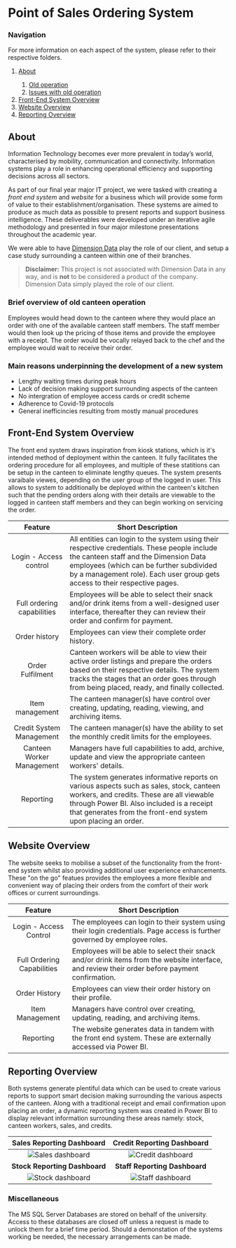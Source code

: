 # Point of Sales Ordering System

### Navigation
For more information on each aspect of the system, please refer to their respective folders.

<nav>
  <ol>
    <li><a href="#about">About</a></li>
    <ol>
      <li><a href="#old-operation">Old operation</a></li>
      <li><a href="#problems">Issues with old operation</a></li>
    </ol>
    <li><a href="#fes">Front-End System Overview</a></li>
    <li><a href="#website">Website Overview</a></li>
    <li><a href="#reporting">Reporting Overview</a></li>
  </ol>
</nav>

<section id="about">

## About
Information Technology becomes ever more prevalent in today’s world, characterised
by mobility, communication and connectivity. Information systems play a role in
enhancing operational efficiency and supporting decisions across all sectors.

As part of our final year major IT project, we were tasked with creating a _front end system_ and _website_ for a business which will provide some form of value to their establishment/organisation. These systems are aimed to produce as much data as possible to present reports and support business intelligence.
These deliverables were developed under an iterative agile methodology and presented in four major milestone presentations throughout the academic year.

We were able to have [Dimension Data](https://www.dimensiondata.com/) play the role of our client, and setup a case study surrounding a canteen within one of their branches.
> **Disclaimer:** This project is not associated with Dimension Data in any way, and is **not** to be considered a product of the company. Dimension Data simply played the role of our client.

<section id="old-operation">

### Brief overview of old canteen operation
Employees would head down to the canteen where they would place an order with
one of the available canteen staff members. The staff member would then look up the
pricing of those items and provide the employee with a receipt. The order would be
vocally relayed back to the chef and the employee would wait to receive their order.

</section>

<section id="problems">

### Main reasons underpinning the development of a new system
- Lengthy waiting times during peak hours
- Lack of decision making support surrounding aspects of the canteen
- No intergration of employee access cards or credit scheme
- Adherence to Covid-19 protocols
- General inefficincies resulting from mostly manual procedures

</section>

</section>

<section id="fes">

## Front-End System Overview
The front end system draws inspiration from kiosk stations, which is it's intended method of deployment within the canteen. It fully facilitates the ordering procedure for all employees, and multiple of these statitions can be setup in the canteen to eliminate lengthy queues. The system presents varaibale viewes, depending on the user group of the logged in user. This allows to system to additionally be deployed within the canteen's kitchen such that the pending orders along with their details are viewable to the logged in canteen staff members and they can begin working on servicing the order. 

| **Feature**                | **Short Description**                                                                                                                                                                                                                                           |
|:----------------------------:|-----------------------------------------------------------------------------------------------------------------------------------------------------------------------------------------------------------------------------------------------------------------|
|   Login - Access control   | All entities can login to the system using their respective credentials. These people include the canteen staff and the Dimension Data employees (which can be further subdivided by a management role). Each user group gets access to their respective pages. |
| Full ordering capabilities | Employees will be able to select their snack and/or drink items from a well-designed user interface, thereafter they can review their order and confirm for payment.                                                                                            |
|        Order history       | Employees can view their complete order history.                                                                                                                                                                                                                |
|      Order Fulfilment      | Canteen workers will be able to view their active order listings and prepare the orders based on their respective details. The system tracks the stages that an order goes through from being placed, ready, and finally collected.                             |
|       Item management      | The canteen manager(s) have control over creating, updating, reading, viewing, and archiving items.                                                                                                                                                             |
|  Credit System Management  | The canteen manager(s) have the ability to set the monthly credit limits for the employees.                                                                                                                                                                     |
|  Canteen Worker Management | Managers have full capabilities to add, archive, update and view the appropriate canteen workers' details.                                                                                                                                                      |
|          Reporting         | The system generates informative reports on various aspects such as sales, stock, canteen workers, and credits. These are all viewable through Power BI. Also included is a receipt that generates from the front-end system upon placing an order.             |

</section>

<section id="website">
  
## Website Overview
The website seeks to mobilise a subset of the functionality from the front-end system whilst also providing additional user experience enhancements.
These "on the go" featues provides the employees a more flexible and convenient way of placing their orders from the comfort of their work offices or current
surroundings.

|         **Feature**        |                                                              **Short Description**                                                              |
|:--------------------------:|-----------------------------------------------------------------------------------------------------------------------------------------------|
| Login - Access Control     | The employees can login to their system using their login credentials. Page access is further governed by employee roles.                       |
| Full Ordering Capabilities | Employees will be able to select their snack and/or drink items from the website interface, and review their order before payment confirmation. |
| Order History              | Employees can view their order history on their profile.                                                                                        |
| Item Management            | Managers have control over creating, updating, reading, and archiving items.                                                                    |
| Reporting                  | The website generates data in tandem with the front end system. These are externally accessed via Power BI.                                     |
</section>

<section id="reporting">
  
## Reporting Overview
Both systems generate plentiful data which can be used to create various reports to support smart decision making surrounding the various aspects of the canteen. Along with a traditional receipt and email confirmation upon placing an order, a dynamic reporting system was created in Power BI to display relevant information surrounding these areas namely: stock, canteen workers, sales, and credits.

| Sales Reporting Dashboard | Credit Reporting Dashboard |
|:-------------------------:|:--------------------------:|
|![Sales dashboard](https://user-images.githubusercontent.com/71750671/183264415-1bf46031-21cf-4edb-b601-322dbede8399.png)|![Credit dashboard](https://user-images.githubusercontent.com/71750671/183264413-497da64c-4f21-4d64-b2dd-28ac049ff048.png)|
| **Stock Reporting Dashboard** |  **Staff Reporting Dashboard** |
|![Stock dashboard](https://user-images.githubusercontent.com/71750671/183264418-5cbd59ec-0403-4b69-85f7-f830cb4a94f8.png)|![Staff dashboard](https://user-images.githubusercontent.com/71750671/183264417-09963f30-9f18-4cd5-a798-9a0920c6dcf7.png)|

</section>

### Miscellaneous
The MS SQL Server Databases are stored on behalf of the university. Access to these databases are closed off unless a request is made to unlock them for a brief time period. Should a demonstation of the systems working be needed, the necessary arrangements can be made.
